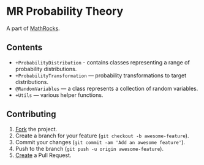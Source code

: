 # MR Probability Theory

A part of [MathRocks](https://github.com/MathRocks/MathRocks).

## Contents

* `+ProbabilityDistribution` - contains classes representing a range of
  probability distributions.
* `+ProbabilityTransformation` — probability transformations to target
  distributions.
* `@RandomVariables` — a class represents a collection of random variables.
* `+Utils` — various helper functions.

## Contributing

1. [Fork](https://help.github.com/articles/fork-a-repo) the project.
2. Create a branch for your feature (`git checkout -b awesome-feature`).
3. Commit your changes (`git commit -am 'Add an awesome feature'`).
4. Push to the branch (`git push -u origin awesome-feature`).
5. [Create](https://help.github.com/articles/creating-a-pull-request)
   a Pull Request.
